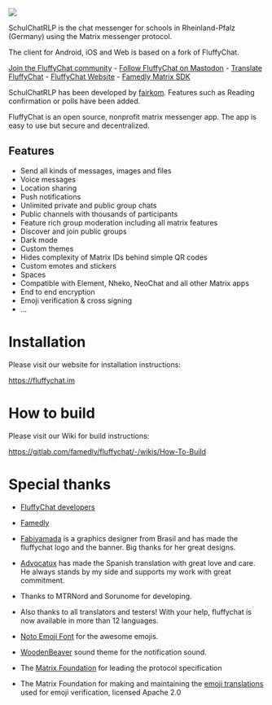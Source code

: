 ![](https://git.fairkom.net/chat/matrix/schulchatrlp/-/raw/main/assets/info-logo.png)

SchulChatRLP is the chat messenger for schools in Rheinland-Pfalz (Germany) using the Matrix messenger protocol. 

The client for Android, iOS and Web is based on a fork of FluffyChat.  

<a href="https://matrix.to/#/#fluffychat:matrix.org" target="new">Join the FluffyChat community</a> - <a href="https://metalhead.club/@krille" target="new">Follow FluffyChat on Mastodon</a> - <a href="https://hosted.weblate.org/projects/fluffychat/" target="new">Translate FluffyChat</a> - <a href="https://fluffychat.im" target="new">FluffyChat Website</a> - <a href="https://gitlab.com/famedly/famedlysdk" target="new">Famedly Matrix SDK</a> 

SchulChatRLP has been developed by <a href="https://fairkom.eu">fairkom</a>. Features such as Reading confirmation or polls have been added. 

FluffyChat is an open source, nonprofit matrix messenger app. The app is easy to use but secure and decentralized.

## Features

- Send all kinds of messages, images and files
- Voice messages
- Location sharing
- Push notifications
- Unlimited private and public group chats
- Public channels with thousands of participants
- Feature rich group moderation including all matrix features
- Discover and join public groups
- Dark mode
- Custom themes
- Hides complexity of Matrix IDs behind simple QR codes
- Custom emotes and stickers
- Spaces
- Compatible with Element, Nheko, NeoChat and all other Matrix apps
- End to end encryption
- Emoji verification & cross signing
-  ...

# Installation

Please visit our website for installation instructions:

https://fluffychat.im

# How to build

Please visit our Wiki for build instructions:

https://gitlab.com/famedly/fluffychat/-/wikis/How-To-Build


# Special thanks

* <a href="https://fluffychat.im" target="new">FluffyChat developers</a> 

* <a href="https://www.famedly.com/" target="new">Famedly</a> 

* <a href="https://github.com/fabiyamada">Fabiyamada</a> is a graphics designer from Brasil and has made the fluffychat logo and the banner. Big thanks for her great designs.

* <a href="https://github.com/advocatux">Advocatux</a> has made the Spanish translation with great love and care. He always stands by my side and supports my work with great commitment.

* Thanks to MTRNord and Sorunome for developing.

* Also thanks to all translators and testers! With your help, fluffychat is now available in more than 12 languages.

* <a href="https://github.com/googlefonts/noto-emoji/">Noto Emoji Font</a> for the awesome emojis.

* <a href="https://github.com/madsrh/WoodenBeaver">WoodenBeaver</a> sound theme for the notification sound.

* The <a href="https://www.matrix.org/foundation/">Matrix Foundation</a> for leading the protocol specification

* The Matrix Foundation for making and maintaining the [emoji translations](https://github.com/matrix-org/matrix-doc/blob/main/data-definitions/sas-emoji.json) used for emoji verification, licensed Apache 2.0
